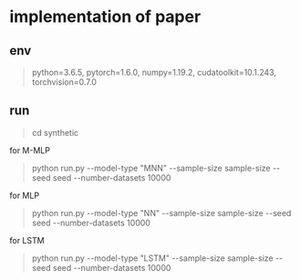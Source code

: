 # implementation of paper 

## env

> python=3.6.5, pytorch=1.6.0, numpy=1.19.2, cudatoolkit=10.1.243, torchvision=0.7.0


## run
> cd synthetic

for M-MLP
> python run.py --model-type "MNN" --sample-size sample-size --seed seed --number-datasets 10000

for MLP
> python run.py --model-type "NN" --sample-size sample-size --seed seed --number-datasets 10000

for LSTM
> python run.py --model-type "LSTM" --sample-size sample-size --seed seed --number-datasets 10000